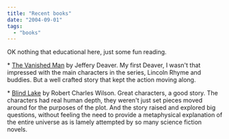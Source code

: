 ```yaml
---
title: "Recent books"
date: "2004-09-01"
tags: 
  - "books"
---
```


OK nothing that educational here, just some fun reading.

\* [The Vanished Man](http://www.amazon.com/exec/obidos/tg/detail/-/0743437810/qid=1094096485/sr=8-1/ref=pd_ka_1/104-9987463-4257565?v=glance&s=books&n=507846) by Jeffery Deaver. My first Deaver, I wasn't that impressed with the main characters in the series, Lincoln Rhyme and buddies. But a well crafted story that kept the action moving along.

\* [Blind Lake](http://www.amazon.com/exec/obidos/ASIN/0765302624/qid=1094096609/sr=ka-1/ref=pd_ka_1/104-9987463-4257565) by Robert Charles Wilson. Great characters, a good story. The characters had real human depth, they weren't just set pieces moved around for the purposes of the plot. And the story raised and explored big questions, without feeling the need to provide a metaphysical explanation of the entire universe as is lamely attempted by so many science fiction novels.
